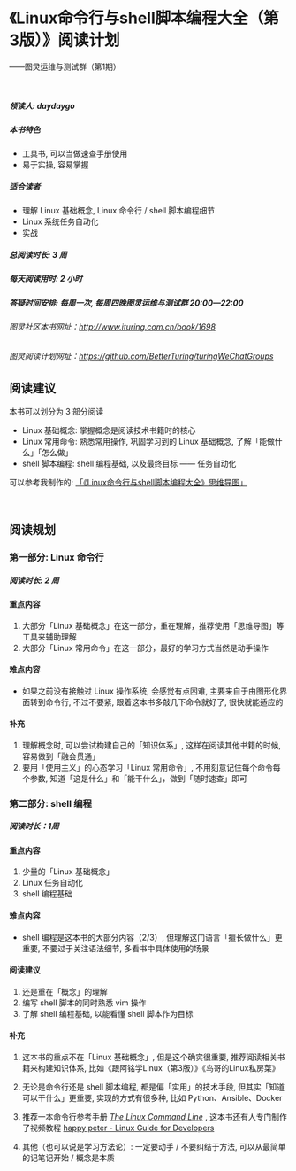 # 《Linux命令行与shell脚本编程大全（第3版）》阅读计划

——图灵运维与测试群（第1期）

<br>

##### 领读人: daydaygo

##### 本书特色

- 工具书, 可以当做速查手册使用
- 易于实操, 容易掌握

##### 适合读者

- 理解 Linux 基础概念, Linux 命令行 / shell 脚本编程细节
- Linux 系统任务自动化
- 实战

##### 总阅读时长: 3 周

##### 每天阅读用时: 2 小时

##### 答疑时间安排: 每周一次, 每周四晚图灵运维与测试群 20:00—22:00

###### 图灵社区本书网址：<a href="http://www.ituring.com.cn/book/1698">http://www.ituring.com.cn/book/1698</a>
###### 图灵阅读计划网址：<a href="https://github.com/BetterTuring/turingWeChatGroups">https://github.com/BetterTuring/turingWeChatGroups</a>

<div style="margin-top:20px"></div>

## 阅读建议

<div style="margin-top:15px"></div>

本书可以划分为 3 部分阅读

- Linux 基础概念: 掌握概念是阅读技术书籍时的核心
- Linux 常用命令: 熟悉常用操作, 巩固学习到的 Linux 基础概念, 了解「能做什么」「怎么做」
- shell 脚本编程: shell 编程基础, 以及最终目标 —— 任务自动化

可以参考我制作的: <a href="http://naotu.baidu.com/file/e748097ad2642f64a2df7139a7049008?token=a15c4da13934fdbc">「《Linux命令行与shell脚本编程大全》思维导图」</a>

<br>

## 阅读规划

<div style="margin-top:15px"></div>

### 第一部分: Linux 命令行

<div style="margin-top:10px"></div>

##### 阅读时长: 2 周

#### 重点内容

1. 大部分「Linux 基础概念」在这一部分，重在理解，推荐使用「思维导图」等工具来辅助理解
2. 大部分「Linux 常用命令」在这一部分，最好的学习方式当然是动手操作

#### 难点内容

- 如果之前没有接触过 Linux 操作系统, 会感觉有点困难, 主要来自于由图形化界面转到命令行, 不过不要紧, 跟着这本书多敲几下命令就好了, 很快就能适应的

#### 补充

1. 理解概念时, 可以尝试构建自己的「知识体系」, 这样在阅读其他书籍的时候, 容易做到「融会贯通」
2. 要用「使用主义」的心态学习「Linux 常用命令」, 不用刻意记住每个命令每个参数, 知道「这是什么」和「能干什么」，做到「随时速查」即可

<div style="margin-top:20px"></div>

### 第二部分: shell 编程

<div style="margin-top:10px"></div>

##### 阅读时长：1周

#### 重点内容

1. 少量的「Linux 基础概念」
2. Linux 任务自动化
3. shell 编程基础

#### 难点内容

- shell 编程是这本书的大部分内容（2/3）, 但理解这门语言「擅长做什么」更重要, 不要过于关注语法细节, 多看书中具体使用的场景

#### 阅读建议

1. 还是重在「概念」的理解
2. 编写 shell 脚本的同时熟悉 vim 操作
3. 了解 shell 编程基础, 以能看懂 shell 脚本作为目标

#### 补充

1. 这本书的重点不在「Linux 基础概念」, 但是这个确实很重要, 推荐阅读相关书籍来构建知识体系, 比如《跟阿铭学Linux（第3版）》《鸟哥的Linux私房菜》

2. 无论是命令行还是 shell 脚本编程, 都是偏「实用」的技术手段, 但其实「知道可以干什么」更重要, 实现的方式有很多种, 比如 Python、Ansible、Docker

3. 推荐一本命令行参考手册 [*The Linux Command Line*](http://linuxcommand.org/tlcl.php) , 这本书还有人专门制作了视频教程 [happy peter - Linux Guide for Developers](http://www.imooc.com/learn/181)

4. 其他（也可以说是学习方法论）: 一定要动手 / 不要纠结于方法, 可以从最简单的记笔记开始 / 概念是本质

